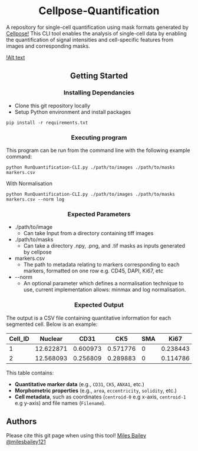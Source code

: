 <h1 align="center">Cellpose-Quantification</h1>

A repository for single-cell quantification using mask formats generated by [Cellpose!](https://github.com/MouseLand/cellpose) This CLI tool enables the analysis of single-cell data by enabling the quantification of signal intensities and cell-specific features from images and corresponding masks.

[!Alt text](assets\gifs\cellpose-quantification.gif)

<h2 align="center">Getting Started</h2>
<h3 align="center">Installing Dependancies</h2>

* Clone this git repository locally
* Setup Python environment and install packages

```
pip install -r requirements.txt
```
<h3 align="center">Executing program</h2>

This program can be run from the command line with the following example command:
```
python RunQuantification-CLI.py ./path/to/images ./path/to/masks markers.csv 
```
With Normalisation
```
python RunQuantification-CLI.py ./path/to/images ./path/to/masks markers.csv --norm log
```

<h3 align="center">Expected Parameters</h2>

* ./path/to/image
  * Can take Input from a directory containing tiff images
* ./path/to/masks
  * Can take a directory .npy, .png, and .tif masks as inputs generated by cellpose
* markers.csv
  * The path to metadata relating to markers corresponding to each markers, formatted on one row e.g. CD45, DAPI, Ki67, etc
* --norm
  * An optional parameter which defines a normalisation technique to use, current implementation allows: minmax and log normalisation. 
 
<h3 align="center">Expected Output</h2>

The output is a CSV file containing quantitative information for each segmented cell. Below is an example:  

| Cell_ID | Nuclear   | CD31       | CK5       | SMA | Ki67       | CK8       | CCASP3      | area | centroid-0 | centroid-1 | perimeter | eccentricity | solidity   | orientation | Filename    |  
|---------|-----------|------------|-----------|-----|------------|-----------|-------------|------|------------|------------|-----------|--------------|------------|-------------|-------------|
| 1       | 12.622871 | 0.600973   | 0.571776  | 0   | 0.238443   | 0.002433  | 0.381995    | 411  | 200.211679 | 697.878345 | 96.041631 | 0.959712     | 0.942661   | 0.067159    | Image_1.tif |  
| 2       | 12.568093 | 0.256809   | 0.289883  | 0   | 0.114786   | 0         | 1.830739    | 514  | 244.719844 | 698.120623 | 115.213203| 0.974378     | 0.955390   | 0.045165    | Image_1.tif |  

This table contains:  
- **Quantitative marker data** (e.g., `CD31`, `CK5`, `ANXA1`, etc.)  
- **Morphometric properties** (e.g., `area`, `eccentricity`, `solidity`, etc.)  
- **Cell metadata**, such as coordinates (`centroid-0` e.g x-axis, `centroid-1` e.g y-axis) and file names (`Filename`).  

## Authors
Please cite this git page when using this tool!
[Miles Bailey](https://github.com/milesbailey121)  
[@milesbailey121](https://twitter.com/milesbailey121)
